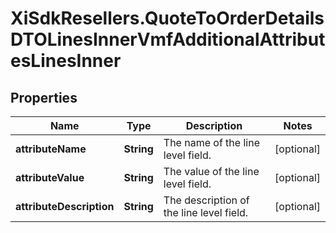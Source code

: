 # XiSdkResellers.QuoteToOrderDetailsDTOLinesInnerVmfAdditionalAttributesLinesInner

## Properties

Name | Type | Description | Notes
------------ | ------------- | ------------- | -------------
**attributeName** | **String** | The name of the line level field. | [optional] 
**attributeValue** | **String** | The value of the line level field. | [optional] 
**attributeDescription** | **String** | The description of the line level field. | [optional] 


